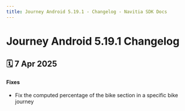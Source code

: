 ```yaml
---
title: Journey Android 5.19.1 - Changelog - Navitia SDK Docs
---
```


# Journey Android 5.19.1 Changelog

<h2>🗓 7 Apr 2025</h2>

#### Fixes
- Fix the computed percentage of the bike section in a specific bike journey

